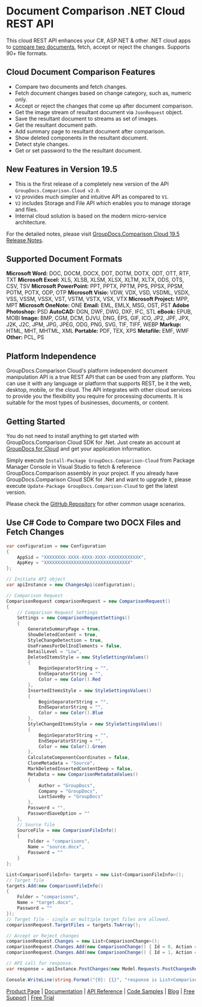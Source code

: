 # Document Comparison .NET Cloud REST API

This cloud REST API enhances your C#, ASP.NET & other .NET cloud apps to [compare two documents](https://products.groupdocs.cloud/comparison/net), fetch, accept or reject the changes. Supports 90+ file formats.

## Cloud Document Comparison Features

- Compare two documents and fetch changes.
- Fetch document changes based on change category, such as, numeric only.
- Accept or reject the changes that come up after document comparison.
- Get the image stream of resultant document via `JsonRequest` object.
- Save the resultant document to streams as set of images.
- Get the resultant document path.
- Add summary page to resultant document after comparison.
- Show deleted components in the resultant document.
- Detect style changes.
- Get or set password to the the resultant document.

## New Features in Version 19.5

- This is the first release of a completely new version of the API `GroupDocs.Comparison.Cloud v2.0`.
- `V2` provides much simpler and intuitive API as compared to `V1`.
- `V2` includes Storage and File API which enables you to manage storage and files.
- Internal cloud solution is based on the modern micro-service architecture.

For the detailed notes, please visit [GroupDocs.Comparison Cloud 19.5 Release Notes](https://wiki.groupdocs.cloud/comparisoncloud/release-notes/2019/groupdocs-comparison-cloud-19-5-release-notes/).

## Supported Document Formats

**Microsoft Word:** DOC, DOCM, DOCX, DOT, DOTM, DOTX, ODT, OTT, RTF, TXT
**Microsoft Excel:** XLS, XLSB, XLSM, XLSX, XLTM, XLTX, ODS, OTS, CSV, TSV
**Microsoft PowerPoint:** PPT, PPTX, PPTM, PPS, PPSX, PPSM, POTM, POTX, ODP, OTP
**Microsoft Visio:** VDW, VDX, VSD, VSDML, VSDX, VSS, VSSM, VSSX, VST, VSTM, VSTX, VSX, VTX
**Microsoft Project:** MPP, MPT
**Microsoft OneNote:** ONE
**Email:** EML, EMLX, MSG, OST, PST
**Adobe Photoshop:** PSD
**AutoCAD:** DGN, DWF, DWG, DXF, IFC, STL
**eBook:** EPUB, MOBI
**Image:** BMP, CGM, DCM, DJVU, DNG, EPS, GIF, ICO, JP2, JPF, JPX, J2K, J2C, JPM, JPG, JPEG, ODG, PNG, SVG, TIF, TIFF, WEBP
**Markup:** HTML, MHT, MHTML, XML
**Portable:** PDF, TEX, XPS
**Metafile:** EMF, WMF
**Other:** PCL, PS

## Platform Independence

GroupDocs.Comparison Cloud's platform independent document manipulation API is a true REST API that can be used from any platform. You can use it with any language or platform that supports REST, be it the web, desktop, mobile, or the cloud. The API integrates with other cloud services to provide you the flexibility you require for processing documents. It is suitable for the most types of businesses, documents, or content.

## Getting Started

You do not need to install anything to get started with GroupDocs.Comparison Cloud SDK for .Net. Just create an account at [GroupDocs for Cloud](https://dashboard.groupdocs.cloud/#/apps) and get your application information.

Simply execute `Install-Package GroupDocs.Comparison-Cloud` from Package Manager Console in Visual Studio to fetch & reference GroupDocs.Comparison assembly in your project. If you already have GroupDocs.Comparison Cloud SDK for .Net and want to upgrade it, please execute `Update-Package GroupDocs.Comparison-Cloud` to get the latest version.

Please check the [GitHub Repository](https://github.com/groupdocs-comparison-cloud/groupdocs-comparison-cloud-dotnet) for other common usage scenarios.

## Use C# Code to Compare two DOCX Files and Fetch Changes

```csharp
var configuration = new Configuration
{
    AppSid = "XXXXXXXX-XXXX-XXXX-XXXX-XXXXXXXXXXXX",
    AppKey = "XXXXXXXXXXXXXXXXXXXXXXXXXXXXXXXX"
};

// Initiate API object
var apiInstance = new ChangesApi(configuration);

// Comparison Request
ComparisonRequest comparisonRequest = new ComparisonRequest()
{
    // Comparison Request Settings
    Settings = new ComparisonRequestSettings()
    {
        GenerateSummaryPage = true,
        ShowDeletedContent = true,
        StyleChangeDetection = true,
        UseFramesForDelInsElements = false,
        DetailLevel = "Low",
        DeletedItemsStyle = new StyleSettingsValues()
        {
            BeginSeparatorString = "",
            EndSeparatorString = "",
            Color = new Color().Red
        },
        InsertedItemsStyle = new StyleSettingsValues()
        {
            BeginSeparatorString = "",
            EndSeparatorString = "",
            Color = new Color().Blue
        },
        StyleChangedItemsStyle = new StyleSettingsValues()
        {
            BeginSeparatorString = "",
            EndSeparatorString = "",
            Color = new Color().Green
        },
        CalculateComponentCoordinates = false,
        CloneMetadata = "Source",
        MarkDeletedInsertedContentDeep = false,
        MetaData = new ComparisonMetadataValues()
        {
            Author = "GroupDocs",
            Company = "GroupDocs",
            LastSaveBy = "GroupDocs"
        },
        Password = "",
        PasswordSaveOption = ""
    },
    // Source file
    SourceFile = new ComparisonFileInfo()
    {
        Folder = "comparisons",
        Name = "source.docx",
        Password = ""
    }
};

List<ComparisonFileInfo> targets = new List<ComparisonFileInfo>();
// Target file
targets.Add(new ComparisonFileInfo()
{
    Folder = "comparisons",
    Name = "target.docx",
    Password = ""
});
// Target file - single or multiple target files are allowed.
comparisonRequest.TargetFiles = targets.ToArray();

// Accept or Reject changes
comparisonRequest.Changes = new List<ComparisonChange>();
comparisonRequest.Changes.Add(new ComparisonChange() { Id = 0, Action = "Accept" });
comparisonRequest.Changes.Add(new ComparisonChange() { Id = 1, Action = "Reject" });

// API call for response.
var response = apiInstance.PostChanges(new Model.Requests.PostChangesRequest() { Request = comparisonRequest });

Console.WriteLine(string.Format("{0}: {1}", "response is List<ComparisonChange>", response.Count.ToString()));
```

[Product Page](https://products.groupdocs.cloud/comparison/net) | [Documentation](https://wiki.groupdocs.cloud/comparisoncloud/) | [API Reference](https://apireference.groupdocs.cloud/comparison/) | [Code Samples](https://github.com/groupdocs-comparison-cloud/groupdocs-comparison-cloud-dotnet) | [Blog](https://blog.groupdocs.cloud/category/comparison/) | [Free Support](https://forum.groupdocs.cloud/c/comparison) | [Free Trial](https://dashboard.groupdocs.cloud/#/apps)
